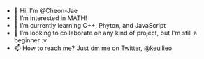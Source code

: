 - 👋 Hi, I’m @Cheon-Jae
- 👀 I’m interested in MATH!
- 🌱 I’m currently learning C++, Phyton, and JavaScript
- 💞️ I’m looking to collaborate on any kind of project, but I'm still a beginner :v
- 📫 How to reach me? Just dm me on Twitter, @keullieo

<!---
Cheon-Jae/Cheon-Jae is a ✨ special ✨ repository because its `README.md` (this file) appears on your GitHub profile.
You can click the Preview link to take a look at your changes.
--->
